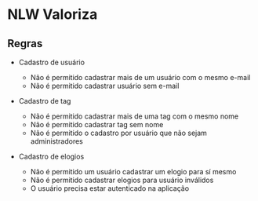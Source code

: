 # NLW Valoriza

## Regras

- Cadastro de usuário

    * Não é permitido cadastrar mais de um usuário com o mesmo e-mail
    * Não é permitido cadastrar usuário sem e-mail

- Cadastro de tag
    
    * Não é permitido cadastrar mais de uma tag com o mesmo nome
    * Não é permitido cadastrar tag sem nome
    * Não é permitido o cadastro por usuário que não sejam administradores

- Cadastro de elogios

    * Não é permitido um usuário cadastrar um elogio para sí mesmo
    * Não é permitido cadastrar elogios para usuário inválidos
    * O usuário precisa estar autenticado na aplicação
